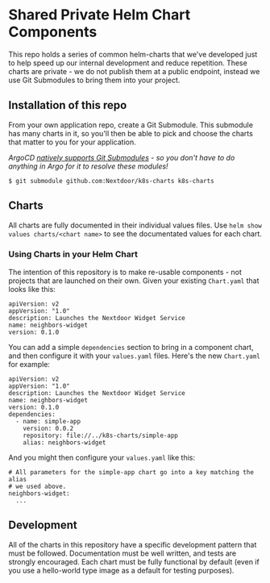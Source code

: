 # Shared Private Helm Chart Components

[argo_submodules]: https://argo-cd.readthedocs.io/en/stable/user-guide/private-repositories/#git-submodules

This repo holds a series of common helm-charts that we've developed just to
help speed up our internal development and reduce repetition. These charts are
private - we do not publish them at a public endpoint, instead we use Git
Submodules to bring them into your project.

## Installation of this repo

From your own application repo, create a Git Submodule. This submodule has many
charts in it, so you'll then be able to pick and choose the charts that matter
to you for your application.

_ArgoCD [natively supports Git Submodules][argo_submodules] - so you don't have
to do anything in Argo for it to resolve these modules!_

    $ git submodule github.com:Nextdoor/k8s-charts k8s-charts

## Charts

All charts are fully documented in their individual values files. Use `helm
show values charts/<chart name>` to see the documentated values for each chart.

### Using Charts in your Helm Chart

The intention of this repository is to make re-usable components - not projects
that are launched on their own. Given your existing `Chart.yaml` that looks like this:

    apiVersion: v2
    appVersion: "1.0"
    description: Launches the Nextdoor Widget Service
    name: neighbors-widget
    version: 0.1.0

You can add a simple `dependencies` section to bring in a component chart, and
then configure it with your `values.yaml` files. Here's the new `Chart.yaml` for example:

    apiVersion: v2
    appVersion: "1.0"
    description: Launches the Nextdoor Widget Service
    name: neighbors-widget
    version: 0.1.0
    dependencies:
      - name: simple-app
        version: 0.0.2
        repository: file://../k8s-charts/simple-app
        alias: neighbors-widget

And you might then configure your `values.yaml` like this:

    # All parameters for the simple-app chart go into a key matching the alias
    # we used above.
    neighbors-widget:
      ...

## Development

All of the charts in this repository have a specific development pattern that
must be followed. Documentation must be well written, and tests are strongly
encouraged. Each chart must be fully functional by default (even if you use a
hello-world type image as a default for testing purposes).
